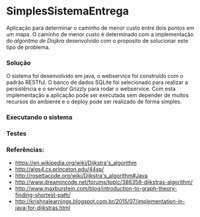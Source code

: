 # SimplesSistemaEntrega
Aplicação para determinar o caminho de menor custo entre dois pontos em um mapa. O caminho de menor custo é determinado com a implementação do *algoritmo de Disjkra* desenvolvido com o proposito de solucionar este tipo de problema.

### Solução
O sistema foi desenvolvido em java, o webservice foi construído com o padrão RESTful. O banco de dados SQLite foi selecionado para realizar a persistência e o servidor Grizzly para rodar o webservice. Com esta implementação a aplicação pode ser executada sem depender de muitos recursos do ambiente e o deploy pode ser realizado de forma simples.

### Executando o sistema

### Testes

### Referências:
* https://en.wikipedia.org/wiki/Dijkstra's_algorithm
* http://algs4.cs.princeton.edu/44sp/
* http://rosettacode.org/wiki/Dijkstra's_algorithm#Java
* http://www.dreamincode.net/forums/topic/386358-dijkstras-algorithm/
* http://www.maxburstein.com/blog/introduction-to-graph-theory-finding-shortest-path/
* http://krishnalearnings.blogspot.com.br/2015/07/implementation-in-java-for-dijkstras.html
